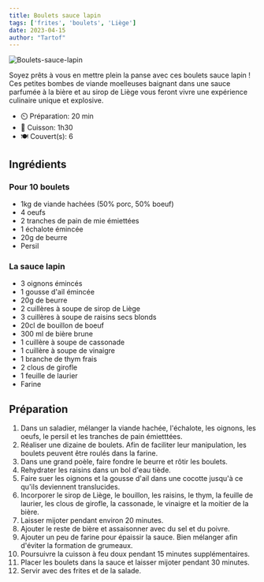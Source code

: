 ```yaml
---
title: Boulets sauce lapin
tags: ['frites', 'boulets', 'Liège']
date: 2023-04-15
author: "Tartof"
---
```


![Boulets-sauce-lapin](/pix/boulets-sauce-lapin.webp)

Soyez prêts à vous en mettre plein la panse avec ces boulets sauce lapin ! Ces petites bombes de viande moelleuses baignant dans une sauce parfumée à la bière et au sirop de Liège vous feront vivre une expérience culinaire unique et explosive.

- ⏲️ Préparation: 20 min
- 🍳 Cuisson: 1h30
- 🍽️ Couvert(s): 6

## Ingrédients

### Pour 10 boulets

- 1kg de viande hachées (50% porc, 50% boeuf)
- 4 oeufs
- 2 tranches de pain de mie émiettées
- 1 échalote émincée
- 20g de beurre
- Persil

### La sauce lapin

- 3 oignons émincés
- 1 gousse d'ail émincée
- 20g de beurre
- 2 cuillères à soupe de sirop de Liège
- 3 cuillères à soupe de raisins secs blonds
- 20cl de bouillon de boeuf
- 300 ml de bière brune
- 1 cuillère à soupe de cassonade
- 1 cuillère à soupe de vinaigre
- 1 branche de thym frais
- 2 clous de girofle
- 1 feuille de laurier
- Farine 

## Préparation

1. Dans un saladier, mélanger la viande hachée, l'échalote, les oignons, les oeufs, le persil et les tranches de pain émietttées.
2. Réaliser une dizaine de boulets. Afin de faciliter leur manipulation, les boulets peuvent être roulés dans la farine.
3. Dans une grand poèle, faire fondre le beurre et rôtir les boulets.
4. Rehydrater les raisins dans un bol d'eau tiède.
5. Faire suer les oignons et la gousse d'ail dans une cocotte jusqu'à ce qu'ils deviennent translucides.
6. Incorporer le sirop de Liège, le bouillon, les raisins, le thym, la feuille de laurier, les clous de girofle, la cassonade, le vinaigre et la moitier de la bière.
7. Laisser mijoter pendant environ 20 minutes.
8. Ajouter le reste de bière et assaisonner avec du sel et du poivre.
9. Ajouter un peu de farine pour épaissir la sauce. Bien mélanger afin d'éviter la formation de grumeaux.
10. Poursuivre la cuisson à feu doux pendant 15 minutes supplémentaires.
11. Placer les boulets dans la sauce et laisser mijoter pendant 30 minutes.
12. Servir avec des frites et de la salade.
